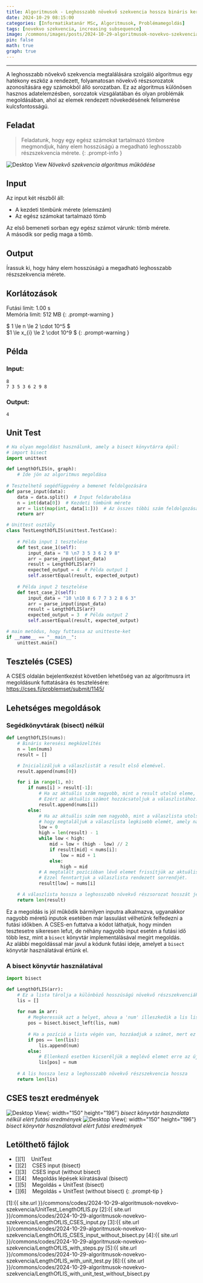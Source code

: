 ```yaml
---
title: Algoritmusok - Leghosszabb növekvő szekvencia hossza bináris kereséssel
date: 2024-10-29 08:15:00
categories: [Informatikatanár MSc, Algoritmusok, Problémamegoldás]
tags: [novekvo szekvencia, increasing subsequence]
image: /commons/images/posts/2024-10-29-algoritmusok-novekvo-szekvencia/LengthOfLIS_header.jpeg
pin: false
math: true
graph: true
---
```


---

A leghosszabb növekvő szekvencia megtalálására szolgáló algoritmus egy hatékony eszköz a rendezett, folyamatosan növekvő részsorozatok azonosítására egy számokból álló sorozatban. Ez az algoritmus különösen hasznos adatelemzésben, sorozatok vizsgálatában és olyan problémák megoldásában, ahol az elemek rendezett növekedésének felismerése kulcsfontosságú.

## Feladat
> Feladatunk, hogy egy egész számokat tartalmazó tömbre megmondjuk, hány elem hosszúságú a megadható leghosszabb részszekvencia mérete.
{: .prompt-info }


![Desktop View](/commons/images/posts/2024-10-29-algoritmusok-novekvo-szekvencia/LengthOfLIS.png)
_Növekvő szekvencia algoritmus működése_

## Input
Az input két részből áll:
- A kezdeti tömbünk mérete (elemszám)
- Az egész számokat tartalmazó tömb

Az első bemeneti sorban egy egész számot várunk: tömb mérete.
\
A második sor pedig maga a tömb.

## Output
Írassuk ki, hogy hány elem hosszúságú a megadható leghosszabb részszekvencia mérete.

## Korlátozások
>
Futási limit: 1.00 s\
Memória limit: 512 MB
{: .prompt-warning }

>
$ 1 \le n \le 2 \cdot 10^5 $\
$1 \le x_{i} \le 2 \cdot 10^9 $
{: .prompt-warning }

## Példa

### Input:

```console
8
7 3 5 3 6 2 9 8
```


### Output:

```console
4
```

## Unit Test

```python
# Ha olyan megoldást használunk, amely a bisect könyvtárra épül:
# import bisect
import unittest

def LengthOfLIS(n, graph):
    # Ide jön az algoritmus megoldása
    
# Tesztelhető segédfüggvény a bemenet feldolgozására
def parse_input(data):
    data = data.split()  # Input feldarabolása
    n = int(data[0])  # Kezdeti tömbünk mérete
    arr = list(map(int, data[1:]))  # Az összes többi szám feldolgozása listába
    return arr

# Unittest osztály
class TestLengthOfLIS(unittest.TestCase):
    
    # Példa input 1 tesztelése
    def test_case_1(self):
        input_data = "8 \n7 3 5 3 6 2 9 8"
        arr = parse_input(input_data)
        result = LengthOfLIS(arr)
        expected_output = 4  # Példa output 1
        self.assertEqual(result, expected_output)
        
    # Példa input 2 tesztelése
    def test_case_2(self):
        input_data = "10 \n10 8 6 7 7 3 2 8 6 3"
        arr = parse_input(input_data)
        result = LengthOfLIS(arr)
        expected_output = 3  # Példa output 2
        self.assertEqual(result, expected_output)

# main metódus, hogy futtassa az unitteste-ket
if __name__ == "__main__":
    unittest.main()
```

## Tesztelés (CSES)

A CSES oldalán bejelentkezést követően lehetőség van az algoritmusra írt megoldásunk futtatására és tesztelésére: <https://cses.fi/problemset/submit/1145/>

## Lehetséges megoldások

### Segédkönyvtárak (bisect) nélkül

```python
def LengthOfLIS(nums):
    # Bináris keresési megközelítés
    n = len(nums)
    result = []

    # Inicializáljuk a válaszlistát a result első elemével.
    result.append(nums[0])

    for i in range(1, n):
        if nums[i] > result[-1]:
            # Ha az aktuális szám nagyobb, mint a result utolsó eleme, az azt jelenti, hogy találtunk egy hosszabb növekvő részszekvenciát.
            # Ezért az aktuális számot hozzácsatoljuk a válaszlistához.
            result.append(nums[i])
        else:
            # Ha az aktuális szám nem nagyobb, mint a válaszlista utolsó eleme, akkor bináris keresést végzünk,
            # hogy megtaláljuk a válaszlista legkisebb elemét, amely nagyobb vagy egyenlő az aktuális számnál.
            low = 0
            high = len(result) - 1
            while low < high:
                mid = low + (high - low) // 2
                if result[mid] < nums[i]:
                    low = mid + 1
                else:
                    high = mid
            # A megtalált pozícióban lévő elemet frissítjük az aktuális számmal.
            # Ezzel fenntartjuk a válaszlista rendezett sorrendjét.
            result[low] = nums[i]

    # A válaszlista hossza a leghosszabb növekvő részsorozat hosszát jelenti.
    return len(result)
```

Ez a megoldás is jól működik bármilyen inputra alkalmazva, ugyanakkor nagyobb méretű inputok esetében már lassulást vélhetünk felfedezni a futási időkben. A CSES-en futtatva a kódot láthatjuk, hogy minden tesztesetre sikeresen lefut, de néhány nagyobb input esetén a futási idő több lesz, mint a `bisect` könyvtár implementálásával megírt megoldás.\
Az alábbi megoldással már javul a kódunk futási ideje, amelyet a `bisect` könyvtár használatával értünk el.

### A bisect könyvtár használatával

```python
import bisect

def LengthOfLIS(arr):
    # Ez a lista tárolja a különböző hosszúságú növekvő részszekvenciák legkisebb záró elemeit
    lis = []
    
    for num in arr:
        # Megkeressük azt a helyet, ahova a 'num' illeszkedik a lis listában
        pos = bisect.bisect_left(lis, num)
        
        # Ha a pozíció a lista végén van, hozzáadjuk a számot, mert ez növeli a részszekvenciát
        if pos == len(lis):
            lis.append(num)
        else:
            # Ellenkező esetben kicseréljük a meglévő elemet erre az új számra
            lis[pos] = num
    
    # A lis hossza lesz a leghosszabb növekvő részszekvencia hossza
    return len(lis)
```

## CSES teszt eredmények

![Desktop View](/commons/images/posts/2024-10-29-algoritmusok-novekvo-szekvencia/CSES_result_1.png){: width="150" height="196"}
_bisect könyvtár használata nélkül elért futási eredmények_
![Desktop View](/commons/images/posts/2024-10-29-algoritmusok-novekvo-szekvencia/CSES_result_2.png){: width="150" height="196"}
_bisect könyvtár használatával elért futási eredmények_

## Letölthető fájlok

> 
- [<i class="fa-solid fa-download fa-lg"></i>][1]&nbsp;&nbsp;&nbsp;&nbsp;UnitTest
- [<i class="fa-solid fa-download fa-lg"></i>][2]&nbsp;&nbsp;&nbsp;&nbsp;CSES input (bisect)
- [<i class="fa-solid fa-download fa-lg"></i>][3]&nbsp;&nbsp;&nbsp;&nbsp;CSES input (without bisect)
- [<i class="fa-solid fa-download fa-lg"></i>][4]&nbsp;&nbsp;&nbsp;&nbsp;Megoldás lépések kiíratásával (bisect)
- [<i class="fa-solid fa-download fa-lg"></i>][5]&nbsp;&nbsp;&nbsp;&nbsp;Megoldás + UnitTest (bisect)
- [<i class="fa-solid fa-download fa-lg"></i>][6]&nbsp;&nbsp;&nbsp;&nbsp;Megoldás + UnitTest (without bisect)
{: .prompt-tip }

[1]:{{ site.url }}/commons/codes/2024-10-29-algoritmusok-novekvo-szekvencia/UnitTest_LengthOfLIS.py
[2]:{{ site.url }}/commons/codes/2024-10-29-algoritmusok-novekvo-szekvencia/LengthOfLIS_CSES_input.py
[3]:{{ site.url }}/commons/codes/2024-10-29-algoritmusok-novekvo-szekvencia/LengthOfLIS_CSES_input_without_bisect.py
[4]:{{ site.url }}/commons/codes/2024-10-29-algoritmusok-novekvo-szekvencia/LengthOfLIS_with_steps.py
[5]:{{ site.url }}/commons/codes/2024-10-29-algoritmusok-novekvo-szekvencia/LengthOfLIS_with_unit_test.py
[6]:{{ site.url }}/commons/codes/2024-10-29-algoritmusok-novekvo-szekvencia/LengthOfLIS_with_unit_test_without_bisect.py